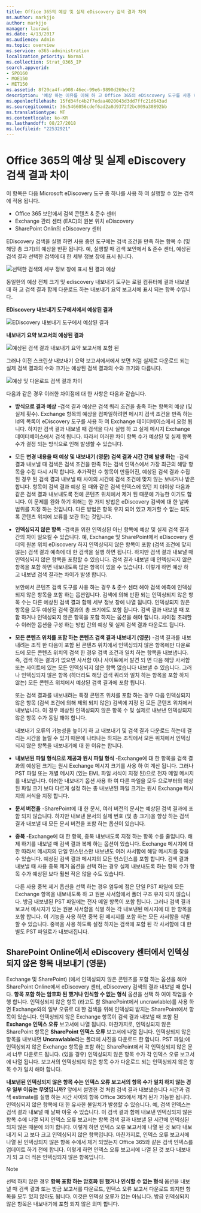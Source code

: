 ```yaml
---
title: Office 365의 예상 및 실제 eDiscovery 검색 결과 차이
ms.author: markjjo
author: markjjo
manager: laurawi
ms.date: 4/13/2017
ms.audience: Admin
ms.topic: overview
ms.service: o365-administration
localization_priority: Normal
ms.collection: Strat_O365_IP
search.appverid:
- SPO160
- MOE150
- MET150
ms.assetid: 8f20ca4f-a908-46ec-99e6-9890d269ecf2
description: '예상 하는 이유를 이해 하 고 Office 365의 eDiscovery 도구를 사용 하 여 실행 하는 검색에서 실제 검색 결과가 달라질 수 있습니다. '
ms.openlocfilehash: 15fd34fc4b2f7edaa4020043d3dd7ffc21d643ad
ms.sourcegitcommit: 36c5466056cdef6ad2a8d9372f2bc009a30892bb
ms.translationtype: MT
ms.contentlocale: ko-KR
ms.lasthandoff: 08/27/2018
ms.locfileid: "22532921"
---
```

# <a name="differences-between-estimated-and-actual-ediscovery-search-results-in-office-365"></a>Office 365의 예상 및 실제 eDiscovery 검색 결과 차이

이 항목은 다음 Microsoft eDiscovery 도구 중 하나를 사용 하 여 실행할 수 있는 검색에 적용 됩니다.  <br/>  
- Office 365 보안에서 검색 콘텐츠 &amp; 준수 센터  <br/>  
- Exchange 관리 센터 (EAC)의 원본 위치 eDiscovery  <br/>  
- SharePoint Onlin의 eDiscovery 센터  <br/> 
   
EDiscovery 검색을 실행 하면 사용 중인 도구에는 검색 조건을 만족 하는 항목 수 (및 해당 총 크기)의 예상을 반환 됩니다. 예, 실행할 때 검색 보안에서 &amp; 준수 센터, 예상된 검색 결과 선택한 검색에 대 한 세부 정보 창에 표시 됩니다.
  
![선택한 검색의 세부 정보 창에 표시 된 결과 예상](media/74e4ce83-40be-41a9-b60f-5ad447e79fe4.png)
  
동일한의 예상 전체 크기 및 ediscovery 내보내기 도구는 로컬 컴퓨터에 결과 내보낼 때 하 고 검색 결과 함께 다운로드 하는 내보내기 요약 보고서에 표시 되는 항목 수입니다.
  
**EDiscovery 내보내기 도구에서에서 예상된 결과**

![EDiscovery 내보내기 도구에서 예상된 결과](media/d34312a5-0ee6-49aa-9460-7ea0015a6e66.png)
  
**내보내기 요약 보고서의 예상된 결과**

![예상된 검색 결과 내보내기 요약 보고서에 포함 된](media/44b579da-86c2-4f33-81b5-84d604003eda.png)
  
그러나 이전 스크린샷 내보내기 요약 보고서에서에서 보면 처럼 실제로 다운로드 되는 실제 검색 결과의 수와 크기는 예상된 검색 결과의 수와 크기와 다릅니다. 
  
![예상 및 다운로드 검색 결과 차이](media/84aef318-230f-430d-9d9e-02f21342d364.png)
  
다음과 같은 경우 이러한 차이점에 대 한 사항은 다음과 같습니다.
  
- **방식으로 결과 예상** -검색 결과 예상은 검색 쿼리 조건을 충족 하는 항목의 예상 (및 실제 횟수). Exchange 항목의 예상을 컴파일하려면 메시지 검색 조건을 만족 하는 Id의 목록이 eDiscovery 도구를 사용 하 여 Exchange 데이터베이스에서 요청 됩니다. 하지만 검색 결과 내보낼 때 검색을 다시 실행 하 고 실제 메시지 Exchange 데이터베이스에서 검색 됩니다. 따라서 이러한 차이 항목 수가 예상된 및 실제 항목 수가 결정 되는 방식으로 인해 발생할 수 있습니다. 
    
- 모든 **변경 내용을 때 예상 및 내보내기 (영문) 검색 결과 시간 간에 발생 하는** -검색 결과 내보낼 때 검색은 검색 조건을 만족 하는 검색 인덱스에서 가장 최근의 해당 항목을 수집 다시 시작 합니다. 추가적인 수 항목이 만들어진, 예상된 검색 결과 수집 된 경우 된 검색 결과 내보낼 때 사이의 시간에 검색 조건에 맞지 않는 보내거나 받은 합니다. 항목이 검색 결과 예상 된 때와 같은 검색 인덱스에 있던 지 더이상 다음과 같은 검색 결과 내보내도록 전에 콘텐츠 위치에서 제거 된 때문에 가능한 이기도 합니다. 이 문제를 완화 하기 위해는 한 가지 방법은 eDiscovery 검색에 대 한 날짜 범위를 지정 하는 것입니다. 다른 방법은 항목 유지 되어 있고 제거할 수 없는 되도록 콘텐츠 위치에 보류를 보관 하는 것입니다. 
    
- **인덱싱되지 않은 항목** -검색을 위한 인덱싱된 아닌 항목에 예상 및 실제 검색 결과 간의 차이 일으킬 수 있습니다. 예, Exchange 및 SharePoint에서 eDiscovery 센터의 원본 위치 eDiscovery 하지 인덱싱되지 않은 항목이 포함 (검색 조건에 맞지 않는) 검색 결과 예측에 대 한 검색을 실행 하면 됩니다. 하지만 검색 결과 내보낼 때 인덱싱되지 않은 항목을 포함할 수 있습니다. 검색 결과 내보낼 때 인덱싱되지 않은 항목을 포함 하면 내보내도록 많은 항목이 있을 수 있습니다. 이렇게 하면 예상 하 고 내보낸 검색 결과는 차이가 발생 합니다. 
    
    보안에서 콘텐츠 검색 도구를 사용 하는 경우 &amp; 준수 센터 해야 검색 예측에 인덱싱되지 않은 항목을 포함 하는 옵션입니다. 검색에 의해 반환 되는 인덱싱되지 않은 항목 수는 다른 예상된 검색 결과 함께 세부 정보 창에 나열 됩니다. 인덱싱되지 않은 항목을 모두 예상된 검색 결과의 총 크기에도 포함 됩니다. 검색 결과 내보낼 때 포함 하거나 인덱싱되지 않은 항목을 포함 하지는 옵션을 해야 합니다. 차이점 초래할 수 이러한 옵션을 구성 하는 방법 간의 예상 및 실제 검색 결과 다운로드 됩니다. 
    
- **모든 콘텐츠 위치를 포함 하는 콘텐츠 검색 결과 내보내기 (영문)** -검색 결과를 내보내려는 조직 한 다음이 포함 된 콘텐츠 위치에서 인덱싱되지 않은 항목에만 다운로드에 모든 콘텐츠 위치의 검색 한 경우 검색 조건과 일치 하는 항목을 내보냅니다. 즉, 검색 하는 결과가 없으면 사서함 이나 사이트에서 발견 되 면 다음 해당 사서함 또는 사이트에 있는 모든 인덱싱되지 않은 항목 없습니다 내보낼 수 있습니다. 그러나 인덱싱되지 않은 항목 (하더라도 해당 검색 쿼리와 일치 하는 항목을 포함 하지 않는) 모든 콘텐츠 위치에서 예상된 검색 결과에 포함 됩니다. 
    
    또는 검색 결과를 내보내려는 특정 콘텐츠 위치를 포함 하는 경우 다음 인덱싱되지 않은 항목 (검색 조건에 의해 제외 되지 않은) 검색에 지정 된 모든 콘텐츠 위치에서 내보냅니다. 이 경우 예상된 인덱싱되지 않은 항목 수 및 실제로 내보낸 인덱싱되지 않은 항목 수가 동일 해야 합니다.
    
    내보내기 오류의 가능성을 높이기 하 고 내보내기 및 검색 결과 다운로드 하는데 걸리는 시간을 늘릴 수 있기 때문에 나타나는 하지는 조직에서 모든 위치에서 인덱싱되지 않은 항목을 내보내기에 대 한 이유는 합니다.
    
- **내보낸된 파일 형식으로 제공과 원시 파일 형식** -Exchange에 대 한 항목을 검색 결과의 예상된 크기는 원시 Exchange 메시지 크기를 사용 하 여 계산 됩니다. 그러나 PST 파일 또는 개별 메시지 (있는 EML 파일 서식이 지정 된)으로 전자 메일 메시지를 내보냅니다. 이러한 내보내기 옵션 사용 하 여 다른 파일을 모두 으로부터의 예상된 파일 크기 보다 다르게 설정 하는 총 내보낸된 파일 크기는 원시 Exchange 메시지의 서식을 지정 합니다. 
    
- **문서 버전을** -SharePoint에 대 한 문서, 여러 버전의 문서는 예상된 검색 결과에 포함 되지 않습니다. 하지만 내보낸 문서의 실제 번호 (및 총 크기)을 향상 하는 검색 결과 내보낼 때 모든 문서 버전을 포함 하는 옵션이 있습니다. 
    
- **중복** -Exchange에 대 한 항목, 중복 내보내도록 지정 하는 항목 수를 줄입니다. 해제 하기를 내보낼 때 검색 결과 복제 하는 옵션이 있습니다. Exchange 메시지에 대 한 따라서 메시지의 단일 인스턴스만 내보낸도 여러 사서함에 해당 메시지를 찾을 수 있습니다. 예상된 검색 결과 메시지의 모든 인스턴스를 포함 합니다. 검색 결과 내보낼 때 사용 중복 제거 옵션을 선택 하는 경우 실제 내보내도록 하는 항목 수가 항목 수가 예상된 보다 훨씬 작은 않을 수도 있습니다. 
    
    다른 사용 중복 제거 옵션을 선택 하는 경우 염두에 점은 단일 PST 파일에 모든 Exchange 항목을 내보내도록 하 고 원본 사서함에서 폴더 구조 유지 되지 않습니다. 방금 내보낸된 PST 파일에는 전자 메일 항목이 포함 됩니다. 그러나 검색 결과 보고서 메시지가 있는 원본 사서함을 식별 하는 각 내보낸된 메시지에 대 한 항목을 포함 합니다. 이 기능을 사용 하면 중복 된 메시지를 포함 하는 모든 사서함을 식별할 수 있습니다. 중복을 사용 하도록 설정 하지는 검색에 포함 된 각 사서함에 대 한 별도 PST 파일로가 내보내집니다. 
    
## <a name="exporting-unindexed-items-from-the-ediscovery-center-in-sharepoint-online"></a>SharePoint Online에서 eDiscovery 센터에서 인덱싱되지 않은 항목 내보내기 (영문)

Exchange 및 SharePoint) (에서 인덱싱되지 않은 콘텐츠를 포함 하는 옵션을 해야 SharePoint Online에서 eDiscovery 센터, eDiscovery 검색의 결과 내보낼 때 합니다. **항목 포함 하는 암호화 된 했거나 인식할 수 없는 형식** 옵션을 선택 하 여이 작업을 수행 합니다. 인덱싱되지 않은 항목 (라고도 함 SharePoint에서 uncrawlable)를 사용 하면 Exchange와의 일부 오류로 대 한 검색을 위해 인덱싱되 받지는 SharePoint에서 항목이 있습니다. 인덱싱되지 않은 Exchange 항목이 검색 결과 내보낼 때 포함 된 **Exchange 인덱스 오류** 보고서에 나열 됩니다. 마찬가지로, 인덱싱되지 않은 SharePoint 항목은 **SharePoint 인덱스 오류** 보고서에 나열 됩니다. 인덱싱되지 않은 항목을 내보내면 **Uncrawlable**라는 폴더에 사진을 다운로드 한 합니다. PST 파일;에 인덱싱되지 않은 Exchange 항목을 포함 하는 SharePoint에서 각 인덱싱되지 않은 문서 너무 다운로드 됩니다. (있을 경우) 인덱싱되지 않은 항목 수가 각 인덱스 오류 보고서에 나열 됩니다. 보고서의 인덱싱되지 않은 항목 수가 다운로드 되는 인덱싱되지 않은 항목 수가 일치 해야 합니다. 
  
 **내보낸된 인덱싱되지 않은 항목 수는 인덱스 오류 보고서의 항목 수가 일치 하지 않는 경우 일부 이유는 무엇입니까?** 앞에서 설명한 것 처럼 검색 결과 내보냈습니다 시간과 검색 estimate를 실행 하는 시간 사이의 항목 Office 365에서 제거 된가 가능한 됩니다. 인덱싱되지 않은 항목에 대 한 유사한 불일치가 발생할 수 있습니다. 예, 검색 인덱스는 검색 결과 내보낼 때 날짜 아웃 수 있습니다. 이 검색 결과 함께 내보낸 인덱싱되지 않은 항목 수에 나열 되지 인덱스 오류 보고서는 항목 검색 결과 내보낼 된 시간에 인덱싱된 되지 않은 때문에 의미 합니다. 이렇게 하면 인덱스 오류 보고서에 나열 된 것 보다 내보내기 되 고 보다 크고 인덱싱되지 않은 항목입니다. 마찬가지로, 인덱스 오류 보고서에 나열 된 인덱싱되지 않은 항목 수에서 제거 되었는지 Office 365와 같은 검색 인덱스를 업데이트 하기 전에 합니다. 이렇게 하면 인덱스 오류 보고서에 나열 된 것 보다 내보내기 되 고 더 적은 인덱싱되지 않은 항목입니다. 
  
> [!NOTE]
> 선택 하지 않은 경우 **항목 포함 하는 암호화 된 했거나 인식할 수 없는 형식** 옵션을 내보낼 때 검색 결과 또는 방금 보고서를 다운로드, 인덱스 오류 보고서 다운로드 되지만 항목을 모두 있지 않아도 됩니다. 이것은 인덱싱 오류가 없는 아닙니다. 방금 인덱싱되지 않은 항목은 내보내기에 포함 되지 않은 의미 합니다. 
  

